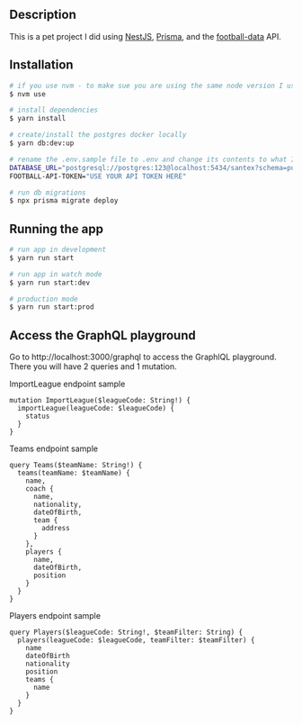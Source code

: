 ## Description

This is a pet project I did using [NestJS](https://nestjs.com/), [Prisma](https://www.prisma.io/), and the [football-data](https://www.football-data.org/) API.

## Installation

```bash
# if you use nvm - to make sue you are using the same node version I used to code this
$ nvm use

# install dependencies
$ yarn install

# create/install the postgres docker locally
$ yarn db:dev:up

# rename the .env.sample file to .env and change its contents to what I send in the email
DATABASE_URL="postgresql://postgres:123@localhost:5434/santex?schema=public" # this is how my docker-compose file configures local postgres
FOOTBALL-API-TOKEN="USE YOUR API TOKEN HERE"

# run db migrations
$ npx prisma migrate deploy

```

## Running the app

```bash
# run app in development
$ yarn run start

# run app in watch mode
$ yarn run start:dev

# production mode
$ yarn run start:prod
```

## Access the GraphQL playground
Go to http://localhost:3000/graphql to access the GraphlQL playground.
There you will have 2 queries and 1 mutation.

ImportLeague endpoint sample
```
mutation ImportLeague($leagueCode: String!) {
  importLeague(leagueCode: $leagueCode) {
    status
  }
}
```

Teams endpoint sample
```
query Teams($teamName: String!) {
  teams(teamName: $teamName) {
    name,
    coach {
      name,
      nationality,
      dateOfBirth,
      team {
        address
      }
    },
    players {
      name,
      dateOfBirth,
      position
    }
  }
}
```

Players endpoint sample
```
query Players($leagueCode: String!, $teamFilter: String) {
  players(leagueCode: $leagueCode, teamFilter: $teamFilter) {
    name
    dateOfBirth
    nationality
    position
    teams {
      name
    }
  }
}
```